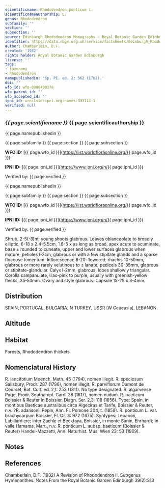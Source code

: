 ```yaml
---
scientificname: Rhododendron ponticum L.
scientificnameauthorship: L.
genus: Rhododendron
subfamily: ''
section: ''
subsection: ''
source: Edinburgh Rhododendron Monographs – Royal Botanic Garden Edinburgh
identifier: https://data.rbge.org.uk/service/factsheets/Edinburgh_Rhododendron_Monographs.xhtml
author: Chamberlain, D.F.
created: '1982'
rights holder: Royal Botanic Garden Edinburgh
license: ''
tags:
- taxonomy
- Rhododendron
namepublishedin: 'Sp. PI. ed. 2: 562 (1762).'
doi: ''
wfo_id: wfo-0000400178
wfo_parent_id: ''
wfo_accepted_id: ''
ipni_id: urn:lsid:ipni.org:names:333114-1
verified: null
---
```

### _{{ page.scientificname }}_ {{ page.scientificauthorship }}
 {{ page.namepublishedin }}

{{ page.subfamily }} {{ page.section }} {{ page.subsection }}

**WFO ID:** [{{ page.wfo_id }}](https://list.worldfloraonline.org/{{ page.wfo_id }})

**IPNI ID:** [{{ page.ipni_id }}](https://www.ipni.org/n/{{ page.ipni_id }})

Verified by: {{ page.verified }}

 {{ page.namepublishedin }}

{{ page.subfamily }} {{ page.section }} {{ page.subsection }}

**WFO ID:** [{{ page.wfo_id }}](https://list.worldfloraonline.org/{{ page.wfo_id }})

**IPNI ID:** [{{ page.ipni_id }}](https://www.ipni.org/n/{{ page.ipni_id }})

Verified by: {{ page.verified }}



Shrub, 2-5(-8)m; young shoots glabrous. Leaves oblanceolate to broadly elliptic, 6-18 x 2.4-5.5cm, 1.8-5 x as long as broad, apex acute to acuminate, base ± rounded to cuneate, upper and lower surfaces glabrous when mature; petioles l-2cm, glabrous or with a few stipitate glands and a sparse floccose tomentum. Inflorescence 8-20-flowered; rhachis 10-50mm, glabrous or more rarely velutinous to ± lanate; pedicels 30-35mm, glabrous or stipitate-glandular. Calyx l-2mm, glabrous, lobes shallowly triangular. Corolla campanulate, lilac-pink to purple, usually with greenish-yellow flecks, 35-50mm. Ovary and style glabrous. Capsule 15-25 x 3-4mm.

## Distribution
SPAIN, PORTUGAL, BULGARIA, N TURKEY, USSR (W Caucasia), LEBANON.

## Altitude


## Habitat
Forests, Rhododendron thickets

## Nomenclatural History
R. lancifotium Moench, Meth. 45 (1794), nomen illegit. R. speciosum Salisbury, Prodr. 287 (1796), nomen illegit. R. parviflorum Dumont de Courset, Bot. Cult. ed. 2,1: 253 (1811). No type designated. R. algarvense Page, Prodr. Southampt. Gard. 38 (1817), nomen nudum. R. baeticum Boissier & Reuter in Boissier, Diagn. Ser. 2,3: 118 (1856). Type: Spain, in montibus Baeticae australibus circa Algeciras et Tarife, Boissier & Reuter, n.v. ?R. adansonii Pepin, Ann. Fl. Pomone 304, t. (1859). R. ponticum L. var. brachycarpum Boissier, Fl. Or. 3: 972 (1875). Syntypes: Lebanon, Labillardiere; inter Zachle et Beckfaya, Boissier, in monte Sanin, Ehrhardt; in valle Hamama, Mart., n.v. R. ponticum L. subsp. baeticum (Boissier & Reuter) Handel-Mazzetti, Ann. Naturhist. Mus. Wien 23: 53 (1909).
                       
## Notes


## References

Chamberlain, D.F. (1982) A Revision of Rhododendron II. Subgenus Hymenanthes. Notes From the Royal Botanic Garden Edinburgh 39(2):313
